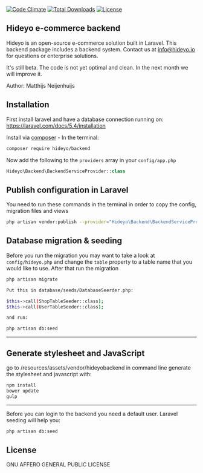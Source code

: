 [![Code Climate](https://codeclimate.com/github/hideyo/backend.png)](https://codeclimate.com/github/hideyo/backend)
<a href="https://packagist.org/packages/hideyo/backend"><img src="https://poser.pugx.org/hideyo/backend/d/total.svg" alt="Total Downloads"></a>
<a href="https://packagist.org/packages/hideyo/backend"><img src="https://poser.pugx.org/hideyo/backend/license.svg" alt="License"></a>
## Hideyo e-commerce backend
Hideyo is an open-source e-commerce solution built in Laravel. This backend package includes a backend system. Contact us at info@hideyo.io for questions or enterprise solutions. 

It's still beta. The code is not yet optimal and clean. In the next month we will improve it. 

Author: Matthijs Neijenhuijs

## Installation

First install laravel and have a database connection running on: https://laravel.com/docs/5.4/installation

Install via [composer](https://getcomposer.org/) - In the terminal:
```bash
composer require hideyo/backend
```

Now add the following to the `providers` array in your `config/app.php`
```php
Hideyo\Backend\BackendServiceProvider::class
```

## Publish configuration in Laravel

You need to run these commands in the terminal in order to copy the config, migration files and views
```bash
php artisan vendor:publish --provider="Hideyo\Backend\BackendServiceProvider"
```

## Database migration & seeding
Before you run the migration you may want to take a look at `config/hideyo.php` and change the `table` property to a table name that you would like to use. After that run the migration 
```bash
php artisan migrate

Put this in database/seeds/DatabaseSeerder.php:

$this->call(ShopTableSeeder::class);
$this->call(UserTableSeeder::class);

and run:

php artisan db:seed
```

----

## Generate stylesheet and JavaScript

go to /resources/assets/vendor/hideyobackend in command line generate the stylesheet and javascript with:
```bash
npm install
bower update
gulp 
```

---


Before you can login to the backend you need a default user. Laravel seeding will help you: 
```bash
php artisan db:seed 
```

## License

GNU AFFERO GENERAL PUBLIC LICENSE
